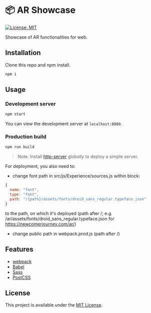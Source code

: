 # 📦 AR Showcase

[![License: MIT](https://img.shields.io/badge/License-MIT-blue.svg)](https://opensource.org/licenses/MIT)

Showcase of AR functionalities for web.

## Installation

Clone this repo and npm install.

```bash
npm i
```

## Usage

### Development server

```bash
npm start
```

You can view the development server at `localhost:8080`.

### Production build

```bash
npm run build
```

> Note: Install [http-server](https://www.npmjs.com/package/http-server) globally to deploy a simple server.

For deployment, you also need to:

- change font path in src/js/Experience/sources.js within block:

```javascript
{
  name: "font",
  type: "font",
  path: "/{path}/assets/fonts/droid_sans_regular.typeface.json" 
}
```

to the path, on which it's deployed (path after /; e.g. /ar/assets/fonts/droid_sans_regular.typeface.json for  https://newcomerjourney.com/ar/)

- change public path in webpack.prod.js (path after /)


## Features

- [webpack](https://webpack.js.org/)
- [Babel](https://babeljs.io/)
- [Sass](https://sass-lang.com/)
- [PostCSS](https://postcss.org/)

## License

This project is available under the [MIT License](LICENSE).
